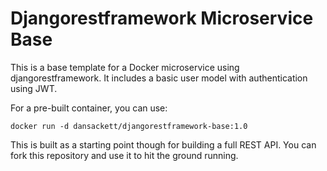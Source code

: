 # Djangorestframework Microservice Base

This is a base template for a Docker microservice using djangorestframework. It
includes a basic user model with authentication using JWT.

For a pre-built container, you can use:

```
docker run -d dansackett/djangorestframework-base:1.0
```

This is built as a starting point though for building a full REST API. You can
fork this repository and use it to hit the ground running.
